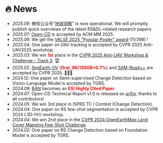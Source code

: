 # 🔥 News
- *2025.09*: 微信公众号“[地球洞察](https://mp.weixin.qq.com/s/Zhy89_G6OaFQn7bsaRIWog)” is now operational. We will promptly publish quick overviews of the latest RS&DL-related research papers.
- *2025.07*: [Open-CD](https://github.com/likyoo/open-cd) is accepted by ACM MM 2025.
- *2025.06*: We get the [VALSE 2025 "Popular Poster" award](https://valser.org/2025/#/poster) (11/398) !
- *2025.04*: One paper on UAV tracking is accepted by CVPR 2025 Anti-UAV2025 workshop.
- *2025.03*: We win <b><font color="red">1st</font></b> place in the [CVPR 2025 Anti-UAV Workshop & Challenge - Track 3](https://anti-uav.github.io/). 🏆
- *2025.02*: [SegEarth-OV](https://likyoo.github.io/SegEarth-OV/) (<b><font color="red">Oral, 96/13008≈0.7%</font></b>) and [SAM-Road++](https://arxiv.org/abs/2411.16733) are accepted by CVPR 2025. 🎉🎉🎉
- *2024.12*: One paper on Semi-supervised Change Detection based on Vision-Language Model is accepted by TGRS.
- *2024.09*: [BAN](https://arxiv.org/abs/2312.01163) becomes an <b><font color="red">ESI Highly Cited Paper</font></b>.
- *2024.07*: Open-CD Technical Report v1.0 is released on [arXiv](https://arxiv.org/abs/2407.15317), thanks to all contributors!
- *2024.05*: We win 3rd place in ISPRS TC I Contest (Change Detection).
- *2024.04*: One paper on RS few-shot segmentation is accepted by CVPR 2024 L3D-IVU workshop.
- *2024.04*: We win 2nd place in the [CVPR 2024 OpenEarthMap Land Cover Mapping Few-Shot Challenge](https://cliffbb.github.io/OEM-Fewshot-Challenge/).
- *2024.02*: One paper on RS Change Detection based on Foundation Model is accepted by TGRS.